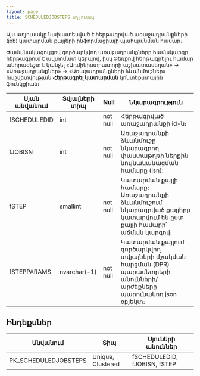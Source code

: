 ```yaml
---
layout: page
title: SCHEDULEDJOBSTEPS աղյուսակ
---
```


Այս աղյուսակը նախատեսված է հերթագրված առաջադրանքների (job) կատարման քայլերի ինֆորմացիայի պահպանման համար։

Ժամանակացույցով գործարկվող առաջադրանքները համակարգը հերթագրում է ավտոմատ կերպով, իսկ Ձեռքով հերթագրելու համար անհրաժեշտ է կանչել «Ադմինիստրատորի աշխատասեղան» → «Առաջադրանքներ» → «Առաջադրանքների ձևանմուշներ» հաշվետվության **Հերթագրել կատարման** կոնտեքստային ֆունկցիան։

| Սյան անվանում | Տվյալների տիպ | Null | Նկարագրություն |
| --- | --- | --- | --- |
| fSCHEDULEDID	| int	        | not null | Հերթագրված առաջադրանքի id-ն։ |
| fJOBISN	    | int	        | not null | Առաջադրանքի ձևանմուշը նկարագրող փաստաթղթի ներքին նույնականացման համարը (isn):         |
| fSTEP	        | smallint	    | not null | Կատարման քայլի համարը։ Առաջադրանքի ձևանմուշում նկարագրված քայլերը կատարվում են ըստ քայլի համարի՝ աճման կարգով։        |
| fSTEPPARAMS	| nvarchar(-1)	| not null | Կատարման քայլում գործարկվող տվյալների մշակման հարցման (DPR) պարամետրերի անունների/արժեքները պարունակող json օբյեկտ։        |

## Ինդեքսներ

| Անվանում | Տիպ | Սյուների անուններ |
| --- | --- | --- |
| PK_SCHEDULEDJOBSTEPS  | Unique, Clustered     | fSCHEDULEDID, fJOBISN, fSTEP     |





